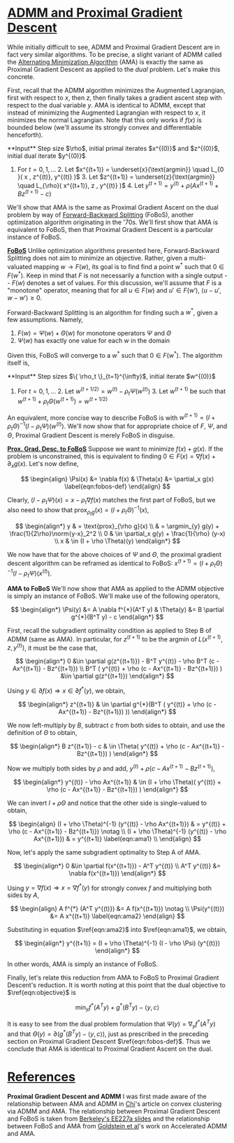 <!--
Title: Alternating Minimization Algorithm and Proximal Gradient Descent
Date: 2013-07-20 00:00
Category: optimization
Tags: optimization, fobos, admm, ama, proximal
Slug: ama
-->


<a name="ama" href="#ama">ADMM and Proximal Gradient Descent</a>
================================================================

  While initially difficult to see, ADMM and Proximal Gradient Descent are in
fact very similar algorithms. To be precise, a slight variant of ADMM called
the [Alternating Minimization Algorithm][ama] (AMA) is exactly the same as
Proximal Gradient Descent as applied to the _dual_ problem. Let's make this
concrete.

  First, recall that the ADMM algorithm minimizes the Augmented Lagrangian,
first with respect to $x$, then $z$, then finally takes a gradient ascent
step with respect to the dual variable $y$. AMA is identical to ADMM, except
that instead of minimizing the Augmented Lagrangian with respect to $x$, it
minimizes the normal Lagrangian. Note that this only works if $f(x)$ is bounded
below (we'll assume its strongly convex and differentiable henceforth).

<div class="pseudocode" markdown>
  **Input** Step size $\rho$, initial primal iterates $x^{(0)}$ and $z^{(0)}$,
            initial dual iterate $y^{(0)}$

  1. For $t = 0, 1, \ldots$
    2. Let $x^{(t+1)} = \underset{x}{\text{argmin}} \quad L_{0   }( x        , z^{(t)}, y^{(t)} )$
    3. Let $z^{(t+1)} = \underset{z}{\text{argmin}} \quad L_{\rho}( x^{(t+1)}, z      , y^{(t)} )$
    4. Let $y^{(t+1)} = y^{(t)} + \rho ( Ax^{(t+1)} + Bz^{(t+1)} - c )$
</div>

  We'll show that AMA is the same as Proximal Gradient Ascent on the dual
problem by way of [Forward-Backward Splitting][fobos] (FoBoS), another
optimization algorithm originating in the '70s. We'll first show that AMA is
equivalent to FoBoS, then that Proximal Gradient Descent is a particular
instance of FoBoS.

[**FoBoS**][fobos] Unlike optimization algorithms presented here,
Forward-Backward Splitting does not aim to minimize an objective. Rather, given
a multi-valuated mapping $w \rightarrow F(w)$, its goal is to find find a point
$w^{*}$ such that $0 \in F(w^{*})$. Keep in mind that $F$ is not necessarily
a function with a single output -- $F(w)$ denotes a set of values. For this
discussion, we'll assume that $F$ is a "monotone" operator, meaning that for
all $u \in F(w)$ and $u' \in F(w')$, $\langle u-u', w-w' \rangle \ge 0$.

  Forward-Backward Splitting is an algorithm for finding such a $w^{*}$, given
a few assumptions. Namely,

1. $F(w) = \Psi(w) + \Theta(w)$ for monotone operators $\Psi$ and $\Theta$
2. $\Psi(w)$ has exactly one value for each $w$ in the domain

  Given this, FoBoS will converge to a $w^{*}$ such that $0 \in F(w^{*})$. The
algorithm itself is,

<div class="pseudocode" markdown>
  **Input** Step sizes $\{ \rho_t \}_{t=1}^{\infty}$, initial iterate $w^{(0)}$

  1. For $t = 0, 1, \ldots$
    2. Let $w^{(t+1/2)} = w^{(t)} - \rho_t \Psi(w^{(t)})$
    3. Let $w^{(t+1)}$ be such that $w^{(t+1)} + \rho_t \Theta(w^{(t+1)}) = w^{(t+1/2)}$
</div>

  An equivalent, more concise way to describe FoBoS is with
$w^{(t+1)} = (I + \rho_t \Theta)^{-1} (I - \rho_t \Psi) (w^{(t)})$. We'll now
show that for appropriate choice of $F$, $\Psi$, and $\Theta$, Proximal
Gradient Descent is merely FoBoS in disguise.

[**Prox. Grad. Desc. to FoBoS**][fobos-slides] Suppose we want to minimize
$f(x) + g(x)$. If the problem is unconstrained, this is equivalent to finding
$0 \in F(x) = \nabla f(x) + \partial_x g(x)$. Let's now define,

$$
\begin{align}
  \Psi(x) &= \nabla f(x) & \Theta(x) &= \partial_x g(x) \label{eqn:fobos-def}
\end{align}
$$

  Clearly, $(I - \rho_{t} \Psi)(x) = x - \rho_{t} \nabla f(x)$ matches the first
part of FoBoS, but we also need to show that
$\text{prox}_{\rho_t g}(x) = (I + \rho_{t} \Theta)^{-1}(x)$,

$$
\begin{align*}
  y
  & = \text{prox}_{\rho g}(x)                           \\
  & = \argmin_{y} g(y) + \frac{1}{2\rho}\norm{y-x}_2^2  \\
  0
  & \in \partial_x g(y) + \frac{1}{\rho} (y-x)          \\
  x
  & \in (I + \rho \Theta)(y)
\end{align*}
$$

  We now have that for the above choices of $\Psi$ and $\Theta$, the proximal
gradient descent algorithm can be reframed as identical to FoBoS:
$x^{(t+1)} = (I + \rho_t \Theta)^{-1} (I - \rho_t \Psi) (x^{(t)})$.

**AMA to FoBoS** We'll now show that AMA as applied to the ADMM objective is
simply an instance of FoBoS. We'll make use of the following operators,

$$
\begin{align*}
  \Psi(y)   &= A \nabla   f^{*}(A^T y)      &
  \Theta(y) &= B \partial g^{*}(B^T y) - c
\end{align*}
$$

  First, recall the subgradient optimality condition as applied to Step B of
ADMM (same as AMA). In particular, for $z^{(t+1)}$ to be the argmin of
$L(x^{(t+1)}, z, y^{(t)})$, it must be the case that,

$$
\begin{align*}
  0
  &\in \partial g(z^{(t+1)}) - B^T y^{(t)} - \rho B^T (c - Ax^{(t+1)} - Bz^{(t+1)}) \\
  B^T ( y^{(t)} + \rho (c - Ax^{(t+1)} - Bz^{(t+1)}) )
  &\in \partial g(z^{(t+1)})
\end{align*}
$$

  Using $y \in \partial f(x) \Rightarrow x \in \partial f^{*}(y)$, we obtain,

$$
\begin{align*}
  z^{(t+1)}
  & \in \partial g^{*}(B^T ( y^{(t)} + \rho (c - Ax^{(t+1)} - Bz^{(t+1)}) ))
\end{align*}
$$

  We now left-multiply by $B$, subtract $c$ from both sides to obtain, and use
the definition of $\Theta$ to obtain,

$$
\begin{align*}
  B z^{(t+1)} - c
  & \in \Theta( y^{(t)} + \rho (c - Ax^{(t+1)} - Bz^{(t+1)}) )
\end{align*}
$$

  Now we multiply both sides by $\rho$ and add,
$y^{(t)} + \rho (c - Ax^{(t+1)} - Bz^{(t+1)})$,

$$
\begin{align*}
  y^{(t)} - \rho Ax^{(t+1)}
  & \in (I + \rho \Theta)( y^{(t)} + \rho (c - Ax^{(t+1)} - Bz^{(t+1)}) )
\end{align*}
$$

  We can invert $I + \rho \Theta$ and notice that the other side is
single-valued to obtain,

$$
\begin{align}
  (I + \rho \Theta)^{-1} (y^{(t)} - \rho Ax^{(t+1)})
  & = y^{(t)} + \rho (c - Ax^{(t+1)} - Bz^{(t+1)})   \notag \\
  (I + \rho \Theta)^{-1} (y^{(t)} - \rho Ax^{(t+1)})
  & = y^{(t+1)}                                                 \label{eqn:ama1} \\
\end{align}
$$

  Now, let's apply the same subgradient optimality to Step A of AMA.

$$
\begin{align*}
  0
  &\in \partial f(x^{(t+1)}) - A^T y^{(t)} \\
  A^T y^{(t)}
  &= \nabla f(x^{(t+1)})
\end{align*}
$$

  Using $y = \nabla f(x) \Rightarrow x = \nabla f^{*}(y)$ for strongly convex
$f$ and multiplying both sides by $A$,

$$
\begin{align}
  A f^{*} (A^T y^{(t)}) &= A f(x^{(t+1)}) \notag            \\
  \Psi(y^{(t)})         &= A x^{(t+1)}    \label{eqn:ama2}
\end{align}
$$

  Substituting in equation $\ref{eqn:ama2}$ into $\ref{eqn:ama1}$, we obtain,

$$
\begin{align*}
  y^{(t+1)} = (I + \rho \Theta)^{-1} (I - \rho \Psi) (y^{(t)})
\end{align*}
$$

  In other words, AMA is simply an instance of FoBoS.

  Finally, let's relate this reduction from AMA to FoBoS to Proximal Gradient
Descent's reduction. It is worth noting at this point that the dual objective to
$\ref{eqn:objective}$ is

$$
\min_{y} f^{*}(A^T y) + g^{*}(B^T y) - \langle y, c \rangle
$$

  It is easy to see from the dual problem formulation that $\Psi(y) = \nabla_y
f^{*}(A^T y)$ and that $\Theta(y) = \partial (g^{*}(B^T y) - \langle y,
c \rangle)$, just as prescribed in the preceding section on Proximal Gradient
Descent $\ref{eqn:fobos-def}$. Thus we conclude that AMA is identical to
Proximal Gradient Ascent on the dual.

<a name="references" href="#references">References</a>
======================================================

**Proximal Gradient Descent and ADMM** I was first made aware of the
relationship between AMA and ADMM in [Chi][convex-clustering]'s article on
convex clustering via ADMM and AMA. The relationship between Proximal Gradient
Descent and FoBoS is taken from [Berkeley's EE227a slides][fobos-slides] and
the relationship between FoBoS and AMA from [Goldstein et
al][accelerated-admm]'s work on Accelerated ADMM and AMA.

<!-- internal references -->
[admm]: {filename}/2012-06-24-admm.markdown
[prox-grad]: {filename}/2013-04-19-proximal-gradient.markdown

<!-- papers -->
[boyd]: http://web.stanford.edu/~boyd/papers/pdf/admm_distr_stats.pdf
[fobos]: http://machinelearning.wustl.edu/mlpapers/paper_files/jmlr10_duchi09a.pdf
[fobos-slides]: http://www.eecs.berkeley.edu/~elghaoui/Teaching/EE227A/lecture18.pdf
[ama]: http://dspace.mit.edu/bitstream/handle/1721.1/3103/P-1836-19477130.pdf

<!-- convergence proofs -->
[hong]: http://arxiv.org/abs/1208.3922
[deng]: ftp://ftp.math.ucla.edu/pub/camreport/cam12-52.pdf
[feng]: http://iqua.ece.toronto.edu/~cfeng/notes/cfeng-admm12.pdf
[he]: http://www.math.hkbu.edu.hk/~xmyuan/Paper/HeYuan-SecondRevision.pdf

<!-- extensions -->
[stochastic-admm]: http://arxiv.org/pdf/1211.0632.pdf
[online-admm]: http://icml.cc/2012/papers/577.pdf
[accelerated-admm]: ftp://ftp.math.ucla.edu/pub/camreport/cam12-35.pdf
[bregman-admm]: http://arxiv.org/abs/1306.3203
[multi-admm]: http://www.optimization-online.org/DB_FILE/2010/12/2871.pdf

[variational-inequality]: http://supernet.isenberg.umass.edu/austria_lectures/fvisli.pdf
[splitting-methods]: http://arxiv.org/abs/1304.0499

<!-- uses -->
[group-sparsity]: http://arxiv.org/pdf/1104.1872.pdf
[basis-pursuit]: http://arxiv.org/pdf/1009.1128.pdf
[low-rank]: http://papers.nips.cc/paper/4434-linearized-alternating-direction-method-with-adaptive-penalty-for-low-rank-representation
[distributed-svm]: http://www.ece.umn.edu/users/alfonso/pubs/jmlr2010.pdf
[map-admm]: http://machinelearning.wustl.edu/mlpapers/paper_files/ICML2011Martins_150.pdf
[convex-clustering]: http://arxiv.org/abs/1304.0499

